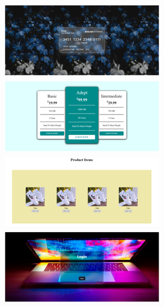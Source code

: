 ![bank-card](./images/Capture.PNG)
<br><br>
![subscription-card](./images/Capture2.PNG)
<br><br>
![product-items](./images/Capture3.PNG)
<br><br>
![login-page](./images/Capture4.PNG)